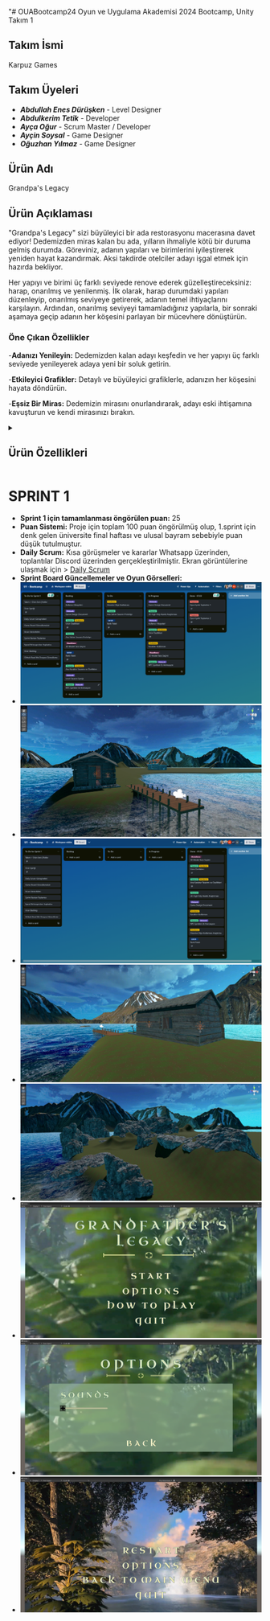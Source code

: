 "# OUABootcamp24
Oyun ve Uygulama Akademisi 2024 Bootcamp, Unity Takım 1
## Takım İsmi
Karpuz Games
## Takım Üyeleri
- _**Abdullah Enes Dürüşken**_ - Level Designer
- _**Abdulkerim Tetik**_ - Developer
- _**Ayça Oğur**_ - Scrum Master / Developer
- _**Ayçin Soysal**_ - Game Designer
- _**Oğuzhan Yılmaz**_ - Game Designer
## Ürün Adı
Grandpa's Legacy
## Ürün Açıklaması
"Grandpa's Legacy" sizi büyüleyici bir ada restorasyonu macerasına davet ediyor! Dedemizden miras kalan bu ada, yılların ihmaliyle kötü bir duruma gelmiş durumda. Göreviniz, adanın yapıları ve birimlerini iyileştirerek yeniden hayat kazandırmak. Aksi takdirde otelciler adayı işgal etmek için hazırda bekliyor.

Her yapıyı ve birimi üç farklı seviyede renove ederek güzelleştireceksiniz: harap, onarılmış ve yenilenmiş. İlk olarak, harap durumdaki yapıları düzenleyip, onarılmış seviyeye getirerek, adanın temel ihtiyaçlarını karşılayın. Ardından, onarılmış seviyeyi tamamladığınız yapılarla, bir sonraki aşamaya geçip adanın her köşesini parlayan bir mücevhere dönüştürün. 
### Öne Çıkan Özellikler
-**Adanızı Yenileyin:** Dedemizden kalan adayı keşfedin ve her yapıyı üç farklı seviyede yenileyerek adaya yeni bir soluk getirin.

-**Etkileyici Grafikler:** Detaylı ve büyüleyici grafiklerle, adanızın her köşesini hayata döndürün.

-**Eşsiz Bir Miras:** Dedemizin mirasını onurlandırarak, adayı eski ihtişamına kavuşturun ve kendi mirasınızı bırakın.
<details>
<summary><h2><strong>Ürün Özellikleri</strong></h2></summary>
<p>
<h2>Genel Özellikler</h2>
  
- 3D
- Single Player
- Simülatör & Macera & Restorasyon
- Sistem PC Windows

<h2>Hedef Kitle</h2>

- Günlük streslerden uzaklaşmak isteyenler,
- Tek oyunculu oyun oynamak isteyenler,
- Rahatlamak ve dinlenmek için vakit geçirmek isteyenler,
- Sanat, zanaat, tasarım, dekorasyon, doğa ile ilgilenenler,
- Estetik, yaratıcılık, düzen kurmanın tatmin duygusunu arayanlar,
- Başarı hissi ve tamamlama duygusu yaşamak isteyenler,
- Yeni bir tarz oyun denemek isteyenler bu oyunu oynayabilir.

<h2>Ürün Backlog URL</h2>
- Ürün backlog linkine ulaşmak için > <a href="https://trello.com/b/UKc12Mif/u1-bootcamp" target="_blank">U1 Backlog</a>.
<h2>Ürün Tasarım Dokümanı</h2>
- Ürün tasarım belgesine (GDD) ulaşmak için > <a href="https://imgur.com/gallery/gdd-gAORyb3" target="_blank">GDD</a>.

</p>
</details>

# SPRINT 1
- **Sprint 1 için tamamlanması öngörülen puan:** 25
- **Puan Sistemi:** Proje için toplam 100 puan öngörülmüş olup, 1.sprint için denk gelen üniversite final haftası ve ulusal bayram sebebiyle puan düşük tutulmuştur.
- **Daily Scrum:** Kısa görüşmeler ve kararlar Whatsapp üzerinden, toplantılar Discord üzerinden gerçekleştirilmiştir. Ekran görüntülerine ulaşmak için > <a href="https://imgur.com/a/sprint-1-daily-scrums-PM3fkCL" target="_blank">Daily Scrum</a>
- **Sprint Board Güncellemeler ve Oyun Görselleri:**
- ![Trello Board1](https://github.com/oguzhanyl/OUABootcamp24/blob/main/BootcampFiles/1.png)
- ![Oyun Gorsel1](https://github.com/oguzhanyl/OUABootcamp24/blob/main/BootcampFiles/2.jpeg)
- ![Trello Board Update](https://github.com/oguzhanyl/OUABootcamp24/blob/main/BootcampFiles/3.png)
- ![Oyun Gorsel1](https://github.com/oguzhanyl/OUABootcamp24/blob/main/BootcampFiles/4.jpeg)
- ![Oyun Gorsel1](https://github.com/oguzhanyl/OUABootcamp24/blob/main/BootcampFiles/5.jpeg)
- ![UIStart Screen](https://github.com/oguzhanyl/OUABootcamp24/blob/main/BootcampFiles/ui1.png)
- ![UIOptions Screen](https://github.com/oguzhanyl/OUABootcamp24/blob/main/BootcampFiles/ui2.png)
- ![UIEnd Screen](https://github.com/oguzhanyl/OUABootcamp24/blob/main/BootcampFiles/ui3.png)
